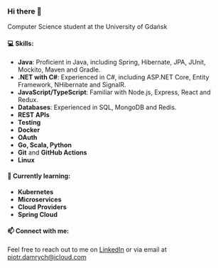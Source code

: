 ### Hi there 👋 
Computer Science student at the University of Gdańsk

#### 💻 Skills:
- **Java**: Proficient in Java, including Spring, Hibernate, JPA, JUnit, Mockito, Maven and Gradle.
- **.NET with C#**: Experienced in C#, including ASP.NET Core, Entity Framework, NHibernate and SignalR.
- **JavaScript/TypeScript**: Familiar with Node.js, Express, React and Redux.
- **Databases**: Experienced in SQL, MongoDB and Redis.
- **REST APIs**
- **Testing**
- **Docker**
- **OAuth**
- **Go, Scala, Python**
- **Git** and **GitHub Actions**
- **Linux**
  
#### 🌱 Currently learning:
- **Kubernetes**
- **Microservices**
- **Cloud Providers**
- **Spring Cloud**

#### 📫 Connect with me:
Feel free to reach out to me on [LinkedIn](https://www.linkedin.com/in/piotr-damrych-146a1421a/) or via email at piotr.damrych@icloud.com

<!--
**piotrd22/piotrd22** is a ✨ _special_ ✨ repository because its `README.md` (this file) appears on your GitHub profile.

Here are some ideas to get you started:

- 🔭 I’m currently working on ...
- 🌱 I’m currently learning ...
- 👯 I’m looking to collaborate on ...
- 🤔 I’m looking for help with ...
- 💬 Ask me about ...
- 📫 How to reach me: ...
- 😄 Pronouns: ...
- ⚡ Fun fact: ...
-->
